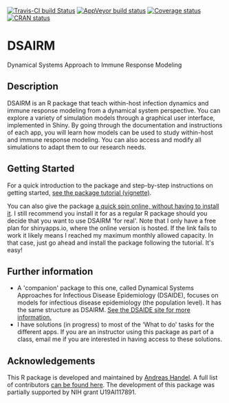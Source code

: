 [![Travis-CI build Status](https://travis-ci.org/ahgroup/DSAIRM.svg?branch=master)](https://travis-ci.org/ahgroup/DSAIRM)
[![AppVeyor build status](https://ci.appveyor.com/api/projects/status/github/ahgroup/DSAIRM?branch=master&svg=true)](https://ci.appveyor.com/project/ahgroup/DSAIRM)
[![Coverage status](https://codecov.io/gh/ahgroup/DSAIRM/branch/master/graph/badge.svg)](https://codecov.io/github/ahgroup/DSAIRM?branch=master)
[![CRAN status](https://www.r-pkg.org/badges/version/DSAIRM)](https://cran.r-project.org/package=DSAIRM)

# DSAIRM
Dynamical Systems Approach to Immune Response Modeling

## Description
DSAIRM is an R package that teach within-host infection dynamics and immune response modeling from a dynamical system perspective. You can explore a variety of simulation models through a graphical user interface, implemented in Shiny. By going through the documentation and instructions of each app, you will learn how models can be used to study within-host and immune response modeling. You can also access and modify all simulations to adapt them to our research needs.

## Getting Started
For a quick introduction to the package and step-by-step instructions on getting started, [see the package tutorial (vignette)](https://ahgroup.github.io/DSAIRM/articles/DSAIRM.html).

You can also give the package [a quick spin online, without having to install it](https://handelgroup.shinyapps.io/dsairm/). I still recommend you install it for as a regular R package should you decide that you want to use DSAIRM 'for real'.
Note that I only have a free plan for shinyapps.io, where the online version is hosted. If the link fails to work it likely means I reached my maximum monthly allowed capacity. In that case, just go ahead and install the package following the tutorial. It's easy! 


## Further information
* A 'companion' package to this one, called Dynamical Systems Approaches for Infectious Disease Epidemiology (DSAIDE), focuses on models for infectious disease epidemiology (the population level). It has the same structure as DSAIRM. [See the DSAIDE site for more information.](https://ahgroup.github.io/DSAIDE/index.html)
* I have solutions (in progress) to most of the 'What to do' tasks for the different apps. If you are an instructor using this package as part of a class, email me if you are interested in having access to these solutions.

## Acknowledgements 
This R package is developed and maintained by [Andreas Handel](http://handelgroup.uga.edu/). A full list of contributors [can be found here](https://ahgroup.github.io/DSAIRM/authors.html). The development of this package was partially supported by NIH grant U19AI117891. 

